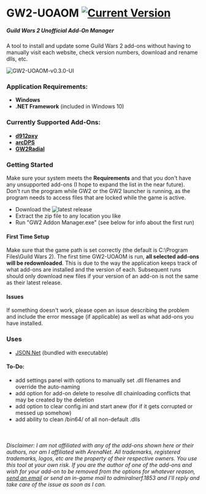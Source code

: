 # GW2-UOAOM [![Current Version](https://img.shields.io/badge/version-0.3.0-blue)](https://github.com/fmmmlee/GW2-Addon-Manager/releases)
##### Guild Wars 2 Unofficial Add-On Manager
A tool to install and update some Guild Wars 2 add-ons without having to manually visit each website, check version numbers, download and rename dlls, etc.

![GW2-UOAOM-v0.3.0-UI](https://user-images.githubusercontent.com/30479162/63399630-f598a880-c385-11e9-9367-d022eca3615a.JPG)

### Application Requirements:
- **Windows**
- **.NET Framework** (included in Windows 10)

### Currently Supported Add-Ons:
- <a href="https://github.com/megai2/d912pxy">**d912pxy**</a>
- <a href="https://www.deltaconnected.com/arcdps/">**arcDPS**</a>
- <a href="https://github.com/Friendly0Fire/GW2Radial">**GW2Radial**</a>

### Getting Started
Make sure your system meets the **Requirements** and that you don't have any unsupported add-ons (I hope to expand the list in the near future). Don't run the program while GW2 or the GW2 launcher is running, as the program needs to access files that are locked while the game is active.

- Download the ![latest release](https://github.com/fmmmlee/GW2-Addon-Manager/releases)
- Extract the zip file to any location you like
- Run "GW2 Addon Manager.exe" (see below for info about the first run)

#### First Time Setup
Make sure that the game path is set correctly (the default is C:\Program Files\Guild Wars 2). The first time GW2-UOAOM is run, **all selected add-ons will be redownloaded**. This is due to the way the application keeps track of what add-ons are installed and the version of each. Subsequent runs should only download new files if your version of an add-on is not the same as their latest release.

#### Issues
If something doesn't work, please open an issue describing the problem and include the error message (if applicable) as well as what add-ons you have installed.

### Uses
- <a href="https://www.newtonsoft.com/json">JSON.Net</a> (bundled with executable)

#### To-Do:
- add settings panel with options to manually set .dll filenames and override the auto-naming
- add option for add-on delete to resolve dll chainloading conflicts that may be created by the deletion
- add option to clear config.ini and start anew (for if it gets corrupted or messed up somehow)
- add ability to clean /bin64/ of all non-default .dlls

&nbsp;

###### Disclaimer: I am not affiliated with any of the add-ons shown here or their authors, nor am I affiliated with ArenaNet. All trademarks, registered trademarks, logos, etc are the property of their respective owners. You use this tool at your own risk. If you are the author of one of the add-ons and wish for your add-on to be removed from the options for whatever reason, <a href="mailto:fmmmlee@gmail.com">send an email</a> or send an in-game mail to admiralnerf.1853 and I'll reply and take care of the issue as soon as I can.

